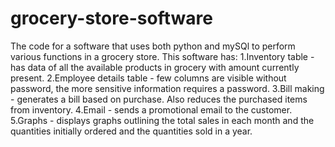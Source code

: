 # grocery-store-software
The code for a software that uses both python and mySQl to perform various functions in a grocery store.
This software has:
1.Inventory table - has data of all the available products in grocery with amount currently present.
2.Employee details table - few columns are visible without password, the more sensitive information requires a password.
3.Bill making - generates a bill based on purchase. Also reduces the purchased items from inventory.
4.Email - sends a promotional email to the customer.
5.Graphs - displays graphs outlining the total sales in each month and the quantities initially ordered and the quantities sold in a year.
